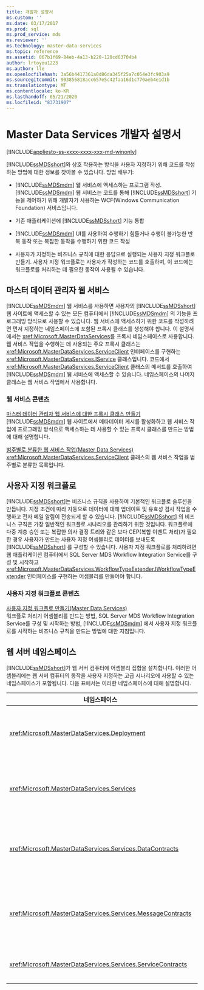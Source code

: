 ```yaml
---
title: 개발자 설명서
ms.custom: ''
ms.date: 03/17/2017
ms.prod: sql
ms.prod_service: mds
ms.reviewer: ''
ms.technology: master-data-services
ms.topic: reference
ms.assetid: 067b1f69-84eb-4a13-b220-120cd63704b4
author: lrtoyou1223
ms.author: lle
ms.openlocfilehash: 3a56b4417361a0d86da345f25a7c054e3fc903a9
ms.sourcegitcommit: 903856818acc657e5c42faa16d1c770aeb4e1d1b
ms.translationtype: MT
ms.contentlocale: ko-KR
ms.lasthandoff: 05/21/2020
ms.locfileid: "83731907"
---
```

# <a name="master-data-services-developer-documentation"></a>Master Data Services 개발자 설명서

[!INCLUDE[appliesto-ss-xxxx-xxxx-xxx-md-winonly](../../includes/appliesto-ss-xxxx-xxxx-xxx-md-winonly.md)]

  [!INCLUDE[ssMDSshort](../../includes/ssmdsshort-md.md)]와 상호 작용하는 방식을 사용자 지정하기 위해 코드를 작성하는 방법에 대한 정보를 찾아볼 수 있습니다. 방법 배우기:  
  
-   [!INCLUDE[ssMDSmdm](../../includes/ssmdsmdm-md.md)] 웹 서비스에 액세스하는 프로그램 작성. [!INCLUDE[ssMDSmdm](../../includes/ssmdsmdm-md.md)] 웹 서비스는 코드를 통해 [!INCLUDE[ssMDSshort](../../includes/ssmdsshort-md.md)] 기능을 제어하기 위해 개발자가 사용하는 WCF(Windows Communication Foundation) 서비스입니다.  
  
-   기존 애플리케이션에 [!INCLUDE[ssMDSshort](../../includes/ssmdsshort-md.md)] 기능 통합  
  
-   [!INCLUDE[ssMDSmdm](../../includes/ssmdsmdm-md.md)] UI를 사용하여 수행하기 힘들거나 수행이 불가능한 반복 동작 또는 복잡한 동작을 수행하기 위한 코드 작성  
  
-   사용자가 지정하는 비즈니스 규칙에 대한 응답으로 실행되는 사용자 지정 워크플로 만들기. 사용자 지정 워크플로는 사용자가 작성하는 코드를 호출하며, 이 코드에는 워크플로를 처리하는 데 필요한 동작이 사용될 수 있습니다.  
  
## <a name="master-data-manager-web-service"></a>마스터 데이터 관리자 웹 서비스  
 [!INCLUDE[ssMDSmdm](../../includes/ssmdsmdm-md.md)] 웹 서비스를 사용하면 사용자의 [!INCLUDE[ssMDSshort](../../includes/ssmdsshort-md.md)] 웹 사이트에 액세스할 수 있는 모든 컴퓨터에서 [!INCLUDE[ssMDSmdm](../../includes/ssmdsmdm-md.md)] 의 기능을 프로그래밍 방식으로 사용할 수 있습니다. 웹 서비스에 액세스하기 위한 코드를 작성하려면 먼저 지정하는 네임스페이스에 포함된 프록시 클래스를 생성해야 합니다. 이 설명서에서는 <xref:Microsoft.MasterDataServices>를 프록시 네임스페이스로 사용합니다. 웹 서비스 작업을 수행하는 데 사용되는 주요 프록시 클래스는 <xref:Microsoft.MasterDataServices.ServiceClient> 인터페이스를 구현하는 <xref:Microsoft.MasterDataServices.IService> 클래스입니다. 코드에서 <xref:Microsoft.MasterDataServices.ServiceClient> 클래스의 메서드를 호출하여 [!INCLUDE[ssMDSmdm](../../includes/ssmdsmdm-md.md)] 웹 서비스에 액세스할 수 있습니다. 네임스페이스의 나머지 클래스는 웹 서비스 작업에서 사용합니다.  
  
### <a name="web-service-content"></a>웹 서비스 콘텐츠  
 [마스터 데이터 관리자 웹 서비스에 대한 프록시 클래스 만들기](../../master-data-services/develop/create-master-data-manager-web-service-proxy-classes.md)  
 [!INCLUDE[ssMDSmdm](../../includes/ssmdsmdm-md.md)] 웹 사이트에서 메타데이터 게시를 활성화하고 웹 서비스 작업에 프로그래밍 방식으로 액세스하는 데 사용할 수 있는 프록시 클래스를 만드는 방법에 대해 설명합니다.  
  
 [범주별로 분류한 웹 서비스 작업&#40;Master Data Services&#41;](../../master-data-services/develop/categorized-web-service-operations-master-data-services.md)  
 <xref:Microsoft.MasterDataServices.ServiceClient> 클래스의 웹 서비스 작업을 범주별로 분류한 목록입니다.  
  
## <a name="custom-workflows"></a>사용자 지정 워크플로  
 [!INCLUDE[ssMDSshort](../../includes/ssmdsshort-md.md)]는 비즈니스 규칙을 사용하여 기본적인 워크플로 솔루션을 만듭니다. 지정 조건에 따라 자동으로 데이터에 대해 업데이트 및 유효성 검사 작업을 수행하고 전자 메일 알림이 전송되게 할 수 있습니다. [!INCLUDE[ssMDSshort](../../includes/ssmdsshort-md.md)] 의 비즈니스 규칙은 가장 일반적인 워크플로 시나리오를 관리하기 위한 것입니다. 워크플로에 다중 계층 승인 또는 복잡한 의사 결정 트리와 같은 보다 CEP(복합 이벤트 처리)가 필요한 경우 사용자가 만드는 사용자 지정 어셈블리로 데이터를 보내도록 [!INCLUDE[ssMDSshort](../../includes/ssmdsshort-md.md)] 를 구성할 수 있습니다. 사용자 지정 워크플로를 처리하려면 웹 애플리케이션 컴퓨터에서 SQL Server MDS Workflow Integration Service를 구성 및 시작하고 <xref:Microsoft.MasterDataServices.WorkflowTypeExtender.IWorkflowTypeExtender> 인터페이스를 구현하는 어셈블리를 만들어야 합니다.  
  
### <a name="custom-workflow-content"></a>사용자 지정 워크플로 콘텐츠  
 [사용자 지정 워크플로 만들기&#40;Master Data Services&#41;](../../master-data-services/develop/create-a-custom-workflow-master-data-services.md)  
 워크플로 처리기 어셈블리를 만드는 방법, SQL Server MDS Workflow Integration Service를 구성 및 시작하는 방법, [!INCLUDE[ssMDSmdm](../../includes/ssmdsmdm-md.md)] 에서 사용자 지정 워크플로를 시작하는 비즈니스 규칙을 만드는 방법에 대한 지침입니다.  
  
## <a name="web-server-namespaces"></a>웹 서버 네임스페이스  
 [!INCLUDE[ssMDSshort](../../includes/ssmdsshort-md.md)]가 웹 서버 컴퓨터에 어셈블리 집합을 설치합니다. 이러한 어셈블리에는 웹 서버 컴퓨터의 동작을 사용자 지정하는 고급 시나리오에 사용할 수 있는 네임스페이스가 포함됩니다. 다음 표에서는 이러한 네임스페이스에 대해 설명합니다.  
  
|네임스페이스|Description|  
|---------------|-----------------|  
|<xref:Microsoft.MasterDataServices.Deployment>|모델에서 배포 패키지를 만들고 패키지를 [!INCLUDE[ssMDSshort](../../includes/ssmdsshort-md.md)] 데이터베이스에 배포하는 데 사용할 수 있는 클래스를 포함합니다.|  
|<xref:Microsoft.MasterDataServices.Services>|[!INCLUDE[ssMDSmdm](../../includes/ssmdsmdm-md.md)] 웹 애플리케이션을 통해 웹 서버 컴퓨터에 대해 실행되는 웹 서비스 작업을 수신하고 처리하는 클래스를 포함합니다.|  
|<xref:Microsoft.MasterDataServices.Services.DataContracts>|데이터가 클라이언트 컴퓨터에서 [!INCLUDE[ssMDSmdm](../../includes/ssmdsmdm-md.md)] 웹 애플리케이션을 통해 웹 서버 컴퓨터로 전달되는 방법을 정의하는 클래스를 포함합니다.|  
|<xref:Microsoft.MasterDataServices.Services.MessageContracts>|요청 및 응답이 클라이언트 컴퓨터에서 [!INCLUDE[ssMDSmdm](../../includes/ssmdsmdm-md.md)] 웹 애플리케이션을 통해 웹 서버 컴퓨터로 전달되는 방법을 정의하는 클래스를 포함합니다.|  
|<xref:Microsoft.MasterDataServices.Services.ServiceContracts>|[!INCLUDE[ssMDSmdm](../../includes/ssmdsmdm-md.md)] 웹 서비스를 통해 호출할 수 있는 작업을 정의하는 인터페이스를 포함합니다.|  
  
  
